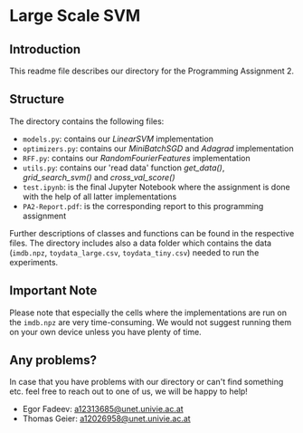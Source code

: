 # Large Scale SVM

## Introduction
This readme file describes our directory for the Programming Assignment 2.

## Structure
The directory contains the following files:
-   `models.py`: contains our *LinearSVM* implementation
-   `optimizers.py`: contains our *MiniBatchSGD* and *Adagrad* implementation
-   `RFF.py`: contains our *RandomFourierFeatures* implementation
-   `utils.py`: contains our 'read data' function *get_data()*, *grid_search_svm()* and *cross_val_score()*
-   `test.ipynb`: is the final Jupyter Notebook where the assignment is done with the help of all latter implementations 
-   `PA2-Report.pdf`: is the corresponding report to this programming assignment

Further descriptions of classes and functions can be found in the respective files.
The directory includes also a data folder which contains the data (`imdb.npz`, `toydata_large.csv`, `toydata_tiny.csv`) needed to run the experiments.

## Important Note
Please note that especially the cells where the implementations are run on the `imdb.npz` are very time-consuming. We would not suggest running them on your own device
unless you have plenty of time.

## Any problems?
In case that you have problems with our directory or can't find something etc. feel free to reach out to one of us, we will be happy to help!
- Egor Fadeev: a12313685@unet.univie.ac.at
- Thomas Geier: a12026958@unet.univie.ac.at